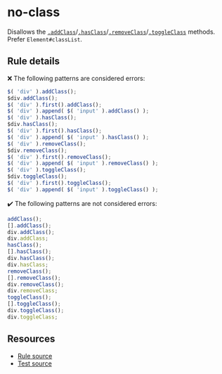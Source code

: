 # no-class

Disallows the [`.addClass`](https://api.jquery.com/addClass/)/[`.hasClass`](https://api.jquery.com/hasClass/)/[`.removeClass`](https://api.jquery.com/removeClass/)/[`.toggleClass`](https://api.jquery.com/toggleClass/) methods. Prefer `Element#classList`.

## Rule details

❌ The following patterns are considered errors:
```js
$( 'div' ).addClass();
$div.addClass();
$( 'div' ).first().addClass();
$( 'div' ).append( $( 'input' ).addClass() );
$( 'div' ).hasClass();
$div.hasClass();
$( 'div' ).first().hasClass();
$( 'div' ).append( $( 'input' ).hasClass() );
$( 'div' ).removeClass();
$div.removeClass();
$( 'div' ).first().removeClass();
$( 'div' ).append( $( 'input' ).removeClass() );
$( 'div' ).toggleClass();
$div.toggleClass();
$( 'div' ).first().toggleClass();
$( 'div' ).append( $( 'input' ).toggleClass() );
```

✔️ The following patterns are not considered errors:
```js
addClass();
[].addClass();
div.addClass();
div.addClass;
hasClass();
[].hasClass();
div.hasClass();
div.hasClass;
removeClass();
[].removeClass();
div.removeClass();
div.removeClass;
toggleClass();
[].toggleClass();
div.toggleClass();
div.toggleClass;
```

## Resources

* [Rule source](/src/rules/no-class.js)
* [Test source](/src/tests/no-class.js)
